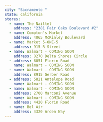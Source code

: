 ```yaml
---
city: "Sacramento "
state: california
stores:
  - name: The Nailtel
    address: "2381 Fair Oaks Boulevard #2"
  - name: Compton's Market
    address: 4065 McKinley Boulevard
  - name: Market 5-ONE-5
    address: 915 R Street
  - name: Walmart - COMING SOON
    address: 8270 Delta Shores Circle
  - address: 6051 Florin Road
    name: Walmart - COMING SOON
  - name: Walmart - COMING SOON
    address: 8915 Gerber Road
  - address: 5821 Antelope Road
    name: Walmart - COMING SOON
  - name: Walmart - COMING SOON
    address: 2700 Marconi Avenue
  - name: Walmart - COMING SOON
    address: 4420 Florin Road
  - name: Bel Air
    address: 4320 Arden Way
---
```

